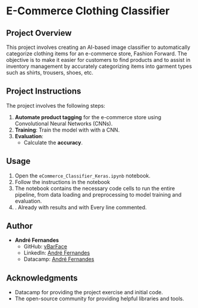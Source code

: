 # E-Commerce Clothing Classifier

## Project Overview

This project involves creating an AI-based image classifier to automatically categorize clothing items for an e-commerce store, Fashion Forward. The objective is to make it easier for customers to find products and to assist in inventory management by accurately categorizing items into garment types such as shirts, trousers, shoes, etc.

## Project Instructions

The project involves the following steps:

1. **Automate product tagging** for the e-commerce store using Convolutional Neural Networks (CNNs).
2. **Training**: Train the model with with a CNN.
4. **Evaluation**:
   - Calculate the **accuracy**.

## Usage

1. Open the `eCommerce_Classifier_Keras.ipynb` notebook.
2. Follow the instructions in the notebook
3. The notebook contains the necessary code cells to run the entire pipeline, from data loading and preprocessing to model training and evaluation.
4. . Already with results and with Every line commented.

## Author

- **André Fernandes**
  - GitHub: [vBarFace](https://github.com/vBarFace)
  - LinkedIn: [André Fernandes](https://www.linkedin.com/in/andr%C3%A9-fernandes-868006207/)
  - Datacamp: [André Fernandes](https://www.datacamp.com/portfolio/KaraBassasa)

## Acknowledgments

- Datacamp for providing the project exercise and initial code.
- The open-source community for providing helpful libraries and tools.

